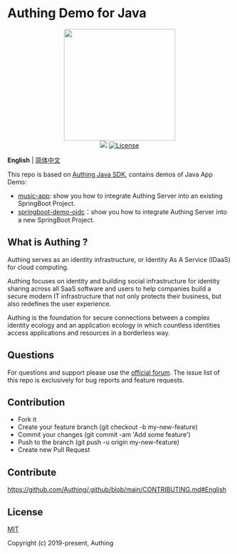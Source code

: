 # Authing Demo for Java

<div align=center>
  <img width="250" src="https://files.authing.co/authing-console/authing-logo-new-20210924.svg" />
</div>

<div align="center">
    <a href="https://forum.authing.cn/" target="_blank"><img src="https://img.shields.io/badge/chat-forum-blue" /></a>
    <a href="https://opensource.org/licenses/MIT" target="_blank"><img src="https://img.shields.io/badge/License-MIT-success" alt="License"></a>
</div>

**English** | [简体中文](./README.zh_CN.md)

This repo is based on [Authing Java SDK](https://github.com/Authing/authing-py-sdk), contains demos of Java App Demo:

- [music-app](./music-app/): show you how to integrate Authing Server into an existing SpringBoot Project.
- [springboot-demo-oidc](./springboot-demo-oidc/)：show you how to integrate Authing Server into a new SpringBoot Project.

## What is Authing ?

Authing serves as an identity infrastructure, or Identity As A Service (IDaaS) for cloud computing.

Authing focuses on identity and building social infrastructure for identity sharing across all SaaS software and users to help companies build a secure modern IT infrastructure that not only protects their business, but also redefines the user experience.

Authing is the foundation for secure connections between a complex identity ecology and an application ecology in which countless identities access applications and resources in a borderless way.

## Questions

For questions and support please use the [official forum](https://forum.authing.cn/). The issue list of this repo is exclusively for bug reports and feature requests.

## Contribution

- Fork it
- Create your feature branch (git checkout -b my-new-feature)
- Commit your changes (git commit -am 'Add some feature')
- Push to the branch (git push -u origin my-new-feature)
- Create new Pull Request


## Contribute

https://github.com/Authing/.github/blob/main/CONTRIBUTING.md#English


## License

[MIT](https://opensource.org/licenses/MIT)

Copyright (c) 2019-present, Authing
